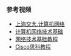 ### 参考视频
- [上海交大.计算机网络](https://www.bilibili.com/video/av49472553)
- [计算机网络技术基础](https://www.bilibili.com/video/av59789576)
- [网络技术基础教程](https://www.bilibili.com/video/av59656357)
- [Cisco思科教程](https://www.bilibili.com/video/av59783434)
